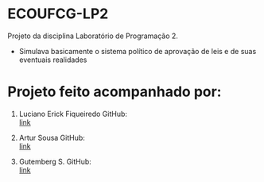 # ECOUFCG-LP2

Projeto da disciplina Laboratório de Programação 2.
- Simulava basicamente o sistema político de aprovação de leis e de suas eventuais realidades

# Projeto feito acompanhado por:
1. Luciano Erick Fiqueiredo
GitHub:<br /> 
[link](https://github.com/LucianErick)

2. Artur Sousa
GitHub:<br />
[link](https://github.com/arturbs)

3. Gutemberg S.
GitHub:<br />
[link](https://github.com/GitBerg)
